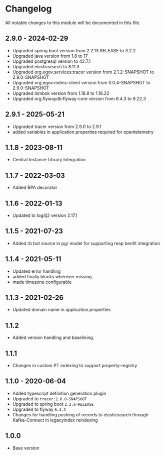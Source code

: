 

# Changelog
All notable changes to this module will be documented in this file.

## 2.9.0 - 2024-02-29
- Upgraded spring boot version from 2.2.13.RELEASE to 3.2.2
- Upgraded java version from 1.8 to 17
- Upgraded postgresql version to 42.7.1
- Upgraded elasticsearch to 8.11.3
- Upgraded org.egov.services:tracer version from 2.1.2-SNAPSHOT to 2.9.0-SNAPSHOT
- Upgraded org.egov:mdms-client version from 0.0.4-SNAPSHOT to 2.9.0-SNAPSHOT
- Upgraded lombok version from 1.18.8 to 1.18.22
- Upgraded org.flywaydb:flyway-core version from 6.4.3 to 9.22.3

## 2.9.1 - 2025-05-21
- Upgraded tracer version from 2.9.0 to 2.9.1
- added variables in application.properties required for opentelemetry

## 1.1.8 - 2023-08-11
- Central Instance Library Integration

## 1.1.7 - 2022-03-03
- Added BPA decorator

## 1.1.6 - 2022-01-13
- Updated to log4j2 version 2.17.1

## 1.1.5 - 2021-07-23

- Added rb bot source in pgr model for supporting reap benfit integration


## 1.1.4 - 2021-05-11

- Updated error handling
- added finally blocks wherever missing 
- made timezone configurable 

## 1.1.3 - 2021-02-26

- Updated domain name in application.properties

## 1.1.2

- Added version handling and baselining.

## 1.1.1

- Changes in custom PT indexing to support property-registry

## 1.1.0 - 2020-06-04

- Added typescript definition generation plugin
- Upgraded to `tracer:2.0.0-SNAPSHOT`
- Upgraded to spring boot `2.2.6-RELEASE`
- Upgraded to flyway `6.4.3`
- Changes for handling pushing of records to elasticsearch through Kafka-Connect in legacyindex reindexing 

## 1.0.0

- Base version

